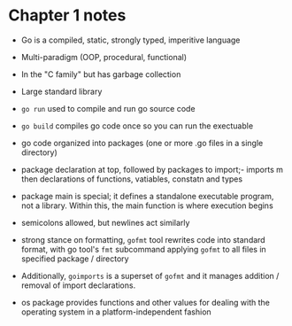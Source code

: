 # Chapter 1 notes

- Go is a compiled, static, strongly typed, imperitive language
- Multi-paradigm (OOP, procedural, functional)
- In the "C family" but has garbage collection
- Large standard library

- `go run` used to compile and run go source code 
- `go build` compiles go code once so you can run the exectuable

- go code organized into packages (one or more .go files in a single directory)
- package declaration at top, followed by packages to import;- imports m then declarations of functions, vatiables, constatn and types

- package main is special; it defines a standalone executable program, not a library. Within this, the main function is where execution begins
- semicolons allowed, but newlines act similarly

- strong stance on formatting, `gofmt` tool rewrites code into standard format, with go tool's `fmt` subcommand applying `gofmt` to all files in specified package / directory
- Additionally, `goimports` is a superset of `gofmt` and it manages addition / removal of import declarations.

- os package provides functions and other values for dealing with the operating system in a platform-independent fashion